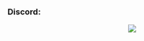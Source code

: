 

### Discord:

<p align="center">
  <img src="https://discord.c99.nl/widget/theme-2/775962084613423134.png"/>
</p>
